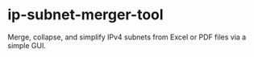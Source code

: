 # ip-subnet-merger-tool
Merge, collapse, and simplify IPv4 subnets from Excel or PDF files via a simple GUI.
